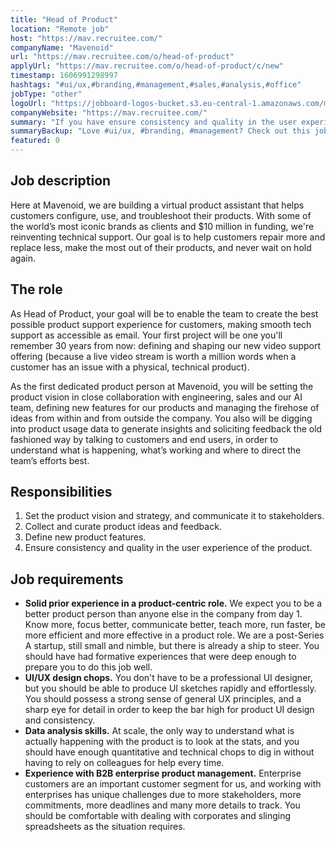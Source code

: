 ```yaml
---
title: "Head of Product"
location: "Remote job"
host: "https://mav.recruitee.com/"
companyName: "Mavenoid"
url: "https://mav.recruitee.com/o/head-of-product"
applyUrl: "https://mav.recruitee.com/o/head-of-product/c/new"
timestamp: 1606991298997
hashtags: "#ui/ux,#branding,#management,#sales,#analysis,#office"
jobType: "other"
logoUrl: "https://jobboard-logos-bucket.s3.eu-central-1.amazonaws.com/mavenoid"
companyWebsite: "https://mav.recruitee.com/"
summary: "If you have ensure consistency and quality in the user experience of the product, Mavenoid is looking for someone with your knowledge."
summaryBackup: "Love #ui/ux, #branding, #management? Check out this job post!"
featured: 0
---
```


## Job description

Here at Mavenoid, we are building a virtual product assistant that helps customers configure, use, and troubleshoot their products. With some of the world’s most iconic brands as clients and $10 million in funding, we're reinventing technical support. Our goal is to help customers repair more and replace less, make the most out of their products, and never wait on hold again.

## The role

As Head of Product, your goal will be to enable the team to create the best possible product support experience for customers, making smooth tech support as accessible as email. Your first project will be one you'll remember 30 years from now: defining and shaping our new video support offering (because a live video stream is worth a million words when a customer has an issue with a physical, technical product).

As the first dedicated product person at Mavenoid, you will be setting the product vision in close collaboration with engineering, sales and our AI team, defining new features for our products and managing the firehose of ideas from within and from outside the company. You also will be digging into product usage data to generate insights and soliciting feedback the old fashioned way by talking to customers and end users, in order to understand what is happening, what’s working and where to direct the team’s efforts best.

## Responsibilities

1.  Set the product vision and strategy, and communicate it to stakeholders.
2.  Collect and curate product ideas and feedback.
3.  Define new product features.
4.  Ensure consistency and quality in the user experience of the product.

## Job requirements

*   **Solid prior experience in a product-centric role.** We expect you to be a better product person than anyone else in the company from day 1. Know more, focus better, communicate better, teach more, run faster, be more efficient and more effective in a product role. We are a post-Series A startup, still small and nimble, but there is already a ship to steer. You should have had formative experiences that were deep enough to prepare you to do this job well.
*   **UI/UX design chops.** You don't have to be a professional UI designer, but you should be able to produce UI sketches rapidly and effortlessly. You should possess a strong sense of general UX principles, and a sharp eye for detail in order to keep the bar high for product UI design and consistency.
*   **Data analysis skills.** At scale, the only way to understand what is actually happening with the product is to look at the stats, and you should have enough quantitative and technical chops to dig in without having to rely on colleagues for help every time.
*   **Experience with B2B enterprise product management.** Enterprise customers are an important customer segment for us, and working with enterprises has unique challenges due to more stakeholders, more commitments, more deadlines and many more details to track. You should be comfortable with dealing with corporates and slinging spreadsheets as the situation requires.
